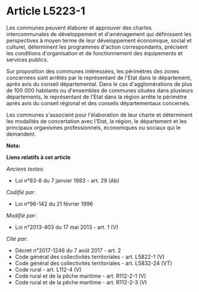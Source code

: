 # Article L5223-1

Les communes peuvent élaborer et approuver des chartes intercommunales de développement et d'aménagement qui définissent les
perspectives à moyen terme de leur développement économique, social et culturel, déterminent les programmes d'action
correspondants, précisent les conditions d'organisation et de fonctionnement des équipements et services publics. 

Sur proposition des communes intéressées, les périmètres des zones concernées sont arrêtés par le représentant de l'Etat dans
le département, après avis du conseil départemental. Dans le cas d'agglomérations de plus de 100 000 habitants ou d'ensembles
de communes situées dans plusieurs départements, le représentant de l'Etat dans la région arrête le périmètre après avis du
conseil régional et des conseils départementaux concernés. 

Les communes s'associent pour l'élaboration de leur charte et déterminent les modalités de concertation avec l'Etat, la
région, le département et les principaux organismes professionnels, économiques ou sociaux qui le demandent.

**Nota:**



**Liens relatifs à cet article**

_Anciens textes_:

  - Loi n°83-8 du 7 janvier 1983 - art. 29 (Ab)

_Codifié par_:

  - Loi n°96-142 du 21 février 1996

_Modifié par_:

  - Loi n°2013-403 du 17 mai 2013 - art. 1 (V)

_Cité par_:

  - Décret n°2017-1246 du 7 août 2017 - art. 2
  - Code général des collectivités territoriales - art. L5822-1 (V)
  - Code général des collectivités territoriales - art. L5832-24 (VT)
  - Code rural - art. L112-4 (V)
  - Code rural et de la pêche maritime - art. R112-2-1 (V)
  - Code rural et de la pêche maritime - art. R112-2-3 (V)
